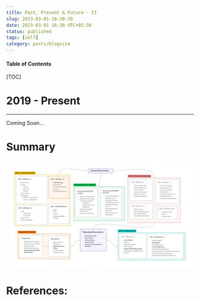 ```yaml
---
title: Past, Present & Future - II
slug: 2023-03-01-16:30:39
date: 2023-03-01 16:30 UTC+05:30
status: published
tags: [self]
category: posts/blogsite
---
```


<h4>Table of Contents</h4>
[TOC]




# 2019 - Present
---
Coming Soon...

# Summary

![](/images/2019%20-%20Present.png)

# References: